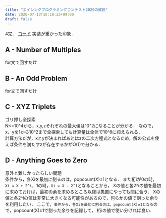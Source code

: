 ```yaml
---
title: "エイシングプログラミングコンテスト2020の解説"
date: 2020-07-13T18:19:23+09:00
draft: false
---
```


4完．
[コード](https://github.com/T45K/kyopuro/tree/master/AtCoder/other/aising2020)
実装が重かった印象．

## A - Number of Multiples
for文で回すだけ

## B - An Odd Problem
for文で回すだけ

## C - XYZ Triplets
ゴリ押し全探索<br>
N<=10^4から，x,y,zそれぞれの最大値は10^2になることが分かる．
なので，x，yを1から10^2まで全探索しても計算量は全体で10^8に抑えられる．<br>
計算方法だが，xとyが決まればあとはzの二次方程式となるため，解の公式を使えば条件を満たすzが存在するかがO(1)で分かる．

## D - Anything Goes to Zero
意外と難しかったらしい問題<br>
条件から，各Xiを最初に割るのは，popcount(X)±1となる．
また桁iが0の時，`Xi = X + 2^i`，1の時，`Xi = X - 2^1`となることから，
Xの値と各2^iの値を最初に求めておけば，最初の余を求めるところ以降は愚直にやっても間に合う．
Xの値と各2^iの値は非常に大きくなる可能性があるので，何らかの値で割った余りを利用したい．
ここで，`条件から，各Xiを最初に割るのは，popcount(X)±1となる`ので，popcount(X)±1で割った余りを記録して，
桁iの値で使い分ければ良い.
